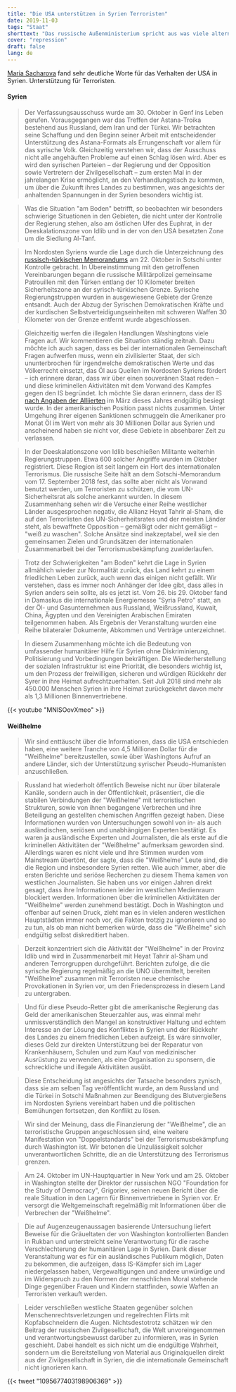 ```yaml
---
title: "Die USA unterstützen in Syrien Terroristen"
date: 2019-11-03
tags: "Staat"
shorttext: "Das russische Außenministerium spricht aus was viele alternative Medien längst belegt haben. Die westlichen Terroristen unterstützen in Syrien Terroristen."
cover: "repression"
draft: false
lang: de
---
```


[Maria Sacharova](http://www.mid.ru/ru/press_service/spokesman/briefings/-/asset_publisher/D2wHaWMCU6Od/content/id/3882176?p_p_id=101_INSTANCE_D2wHaWMCU6Od&_101_INSTANCE_D2wHaWMCU6Od_languageId=en_GB "Briefing by Foreign Ministry Spokesperson Maria Zakharova on the sidelines of the International Public Diplomacy Forum, Dialogue on the Volga: Peace and Mutual Understanding in the 21st Century, Volgograd, November 1, 2019") fand sehr deutliche Worte für das Verhalten der USA in Syrien. Unterstützung für Terroristen.


#### Syrien

> Der Verfassungsausschuss wurde am 30. Oktober in Genf ins Leben gerufen. Vorausgegangen war das Treffen der Astana-Troika bestehend aus Russland, dem Iran und der Türkei. Wir betrachten seine Schaffung und den Beginn seiner Arbeit mit entscheidender Unterstützung des Astana-Formats als Errungenschaft vor allem für das syrische Volk. Gleichzeitig verstehen wir, dass der Ausschuss nicht alle angehäuften Probleme auf einen Schlag lösen wird. Aber es wird den syrischen Parteien – der Regierung und der Opposition sowie Vertretern der Zivilgesellschaft – zum ersten Mal in der jahrelangen Krise ermöglicht, an den Verhandlungstisch zu kommen, um über die Zukunft ihres Landes zu bestimmen, was angesichts der anhaltenden Spannungen in der Syrien besonders wichtig ist.

> Was die Situation "am Boden" betrifft, so beobachten wir besonders schwierige Situationen in den Gebieten, die nicht unter der Kontrolle der Regierung stehen, also am östlichen Ufer des Euphrat, in der Deeskalationszone von Idlib und in der von den USA besetzten Zone um die Siedlung Al-Tanf.

> Im Nordosten Syriens wurde die Lage durch die Unterzeichnung des [russisch-türkischen Memorandums](http://kremlin.ru/supplement/5452 "Меморандум о взаимопонимании между Российской Федерацией и Турецкой Республикой") am 22. Oktober in Sotschi unter Kontrolle gebracht. In Übereinstimmung mit den getroffenen Vereinbarungen begann die russische Militärpolizei gemeinsame Patrouillen mit den Türken entlang der 10 Kilometer breiten Sicherheitszone an der syrisch-türkischen Grenze. Syrische Regierungstruppen wurden in ausgewiesene Gebiete der Grenze entsandt. Auch der Abzug der Syrischen Demokratischen Kräfte und der kurdischen Selbstverteidigungseinheiten mit schweren Waffen 30 Kilometer von der Grenze entfernt wurde abgeschlossen.

> Gleichzeitig werfen die illegalen Handlungen Washingtons viele Fragen auf. Wir kommentieren die Situation ständig zeitnah. Dazu möchte ich auch sagen, dass es bei der internationalen Gemeinschaft Fragen aufwerfen muss, wenn ein zivilisierter Staat, der sich ununterbrochen für irgendwelche demokratischen Werte und das Völkerrecht einsetzt, das Öl aus Quellen im Nordosten Syriens fördert – ich erinnere daran, dass wir über einen souveränen Staat reden – und diese kriminellen Aktivitäten mit dem Vorwand des Kampfes gegen den IS begründet. Ich möchte Sie daran erinnern, dass der IS [nach Angaben der Alliierten](https://www.spiegel.de/politik/deutschland/muenchner-sicherheitskonferenz-ursula-von-der-leyen-warnt-vor-is-netzwerk-a-1253455.html "Von der Leyen warnt vor IS-Netzwerk im Untergrund") im März dieses Jahres endgültig besiegt wurde. In der amerikanischen Position passt nichts zusammen. Unter Umgehung ihrer eigenen Sanktionen schmuggeln die Amerikaner pro Monat Öl im Wert von mehr als 30 Millionen Dollar aus Syrien und anscheinend haben sie nicht vor, diese Gebiete in absehbarer Zeit zu verlassen.

> In der Deeskalationszone von Idlib beschießen Militante weiterhin Regierungstruppen. Etwa 600 solcher Angriffe wurden im Oktober registriert. Diese Region ist seit langem ein Hort des internationalen Terrorismus. Die russische Seite hält an dem Sotschi-Memorandum vom 17. September 2018 fest, das sollte aber nicht als Vorwand benutzt werden, um Terroristen zu schützen, die vom UN-Sicherheitsrat als solche anerkannt wurden. In diesem Zusammenhang sehen wir die Versuche einer Reihe westlicher Länder ausgesprochen negativ, die Allianz Heyat Tahrir al-Sham, die auf den Terrorlisten des UN-Sicherheitsrates und der meisten Länder steht, als bewaffnete Opposition – gemäßigt oder nicht gemäßigt – "weiß zu waschen". Solche Ansätze sind inakzeptabel, weil sie den gemeinsamen Zielen und Grundsätzen der internationalen Zusammenarbeit bei der Terrorismusbekämpfung zuwiderlaufen.

> Trotz der Schwierigkeiten "am Boden" kehrt die Lage in Syrien allmählich wieder zur Normalität zurück, das Land kehrt zu einem friedlichen Leben zurück, auch wenn das einigen nicht gefällt. Wir verstehen, dass es immer noch Anhänger der Idee gibt, dass alles in Syrien anders sein sollte, als es jetzt ist. Vom 26. bis 29. Oktober fand in Damaskus die internationale Energiemesse "Syria Petro" statt, an der Öl- und Gasunternehmen aus Russland, Weißrussland, Kuwait, China, Ägypten und den Vereinigten Arabischen Emiraten teilgenommen haben. Als Ergebnis der Veranstaltung wurden eine Reihe bilateraler Dokumente, Abkommen und Verträge unterzeichnet.

> In diesem Zusammenhang möchte ich die Bedeutung von umfassender humanitärer Hilfe für Syrien ohne Diskriminierung, Politisierung und Vorbedingungen bekräftigen. Die Wiederherstellung der sozialen Infrastruktur ist eine Priorität, die besonders wichtig ist, um den Prozess der freiwilligen, sicheren und würdigen Rückkehr der Syrer in ihre Heimat aufrechtzuerhalten. Seit Juli 2018 sind mehr als 450.000 Menschen Syrien in ihre Heimat zurückgekehrt davon mehr als 1,3 Millionen Binnenvertriebene.

{{< youtube "MNlSOovXmeo" >}}

#### Weißhelme

> Wir sind enttäuscht über die Informationen, dass die USA entschieden haben, eine weitere Tranche von 4,5 Millionen Dollar für die "Weißhelme" bereitzustellen, sowie über Washingtons Aufruf an andere Länder, sich der Unterstützung syrischer Pseudo-Humanisten anzuschließen.

> Russland hat wiederholt öffentlich Beweise nicht nur über bilaterale Kanäle, sondern auch in der Öffentlichkeit, präsentiert, die die stabilen Verbindungen der "Weißhelme" mit terroristischen Strukturen, sowie von ihnen begangene Verbrechen und ihre Beteiligung an gestellten chemischen Angriffen gezeigt haben. Diese Informationen wurden von Untersuchungen sowohl von in- als auch ausländischen, seriösen und unabhängigen Experten bestätigt. Es waren ja ausländische Experten und Journalisten, die als erste auf die kriminellen Aktivitäten der "Weißhelme" aufmerksam geworden sind. Allerdings waren es nicht viele und ihre Stimmen wurden vom Mainstream übertönt, der sagte, dass die "Weißhelme" Leute sind, die die Region und insbesondere Syrien retten. Wie auch immer, aber die ersten Berichte und seriöse Recherchen zu diesem Thema kamen von westlichen Journalisten. Sie haben uns vor einigen Jahren direkt gesagt, dass ihre Informationen leider im westlichen Medienraum blockiert werden. Informationen über die kriminellen Aktivitäten der "Weißhelme" werden zunehmend bestätigt. Doch in Washington und offenbar auf seinen Druck, zieht man es in vielen anderen westlichen Hauptstädten immer noch vor, die Fakten trotzig zu ignorieren und so zu tun, als ob man nicht bemerken würde, dass die "Weißhelme" sich endgültig selbst diskreditiert haben.

> Derzeit konzentriert sich die Aktivität der "Weißhelme" in der Provinz Idlib und wird in Zusammenarbeit mit Heyat Tahrir al-Sham und anderen Terrorgruppen durchgeführt. Berichten zufolge, die die syrische Regierung regelmäßig an die UNO übermittelt, bereiten "Weißhelme" zusammen mit Terroristen neue chemische Provokationen in Syrien vor, um den Friedensprozess in diesem Land zu untergraben.

> Und für diese Pseudo-Retter gibt die amerikanische Regierung das Geld der amerikanischen Steuerzahler aus, was einmal mehr unmissverständlich den Mangel an konstruktiver Haltung und echtem Interesse an der Lösung des Konfliktes in Syrien und der Rückkehr des Landes zu einem friedlichen Leben aufzeigt. Es wäre sinnvoller, dieses Geld zur direkten Unterstützung bei der Reparatur von Krankenhäusern, Schulen und zum Kauf von medizinischer Ausrüstung zu verwenden, als eine Organisation zu sponsern, die schreckliche und illegale Aktivitäten ausübt.

> Diese Entscheidung ist angesichts der Tatsache besonders zynisch, dass sie am selben Tag veröffentlicht wurde, an dem Russland und die Türkei in Sotschi Maßnahmen zur Beendigung des Blutvergießens im Nordosten Syriens vereinbart haben und die politischen Bemühungen fortsetzen, den Konflikt zu lösen.

> Wir sind der Meinung, dass die Finanzierung der "Weißhelme", die an terroristische Gruppen angeschlossen sind, eine weitere Manifestation von "Doppelstandards" bei der Terrorismusbekämpfung durch Washington ist. Wir betonen die Unzulässigkeit solcher unverantwortlichen Schritte, die an die Unterstützung des Terrorismus grenzen.

> Am 24. Oktober im UN-Hauptquartier in New York und am 25. Oktober in Washington stellte der Direktor der russischen NGO "Foundation for the Study of Democracy", Grigoriev, seinen neuen Bericht über die reale Situation in den Lagern für Binnenvertriebene in Syrien vor. Er versorgt die Weltgemeinschaft regelmäßig mit Informationen über die Verbrechen der "Weißhelme".

> Die auf Augenzeugenaussagen basierende Untersuchung liefert Beweise für die Gräueltaten der von Washington kontrollierten Banden in Rukban und unterstreicht seine Verantwortung für die rasche Verschlechterung der humanitären Lage in Syrien. Dank dieser Veranstaltung war es für ein ausländisches Publikum möglich, Daten zu bekommen, die aufzeigen, dass IS-Kämpfer sich im Lager niedergelassen haben, Vergewaltigungen und andere unwürdige und im Widerspruch zu den Normen der menschlichen Moral stehende Dinge gegenüber Frauen und Kindern stattfinden, sowie Waffen an Terroristen verkauft werden.

> Leider verschließen westliche Staaten gegenüber solchen Menschenrechtsverletzungen und regelrechten Flirts mit Kopfabschneidern die Augen. Nichtsdestotrotz schätzen wir den Beitrag der russischen Zivilgesellschaft, die Welt unvoreingenommen und verantwortungsbewusst darüber zu informieren, was in Syrien geschieht. Dabei handelt es sich nicht um die endgültige Wahrheit, sondern um die Bereitstellung von Material aus Originalquellen direkt aus der Zivilgesellschaft in Syrien, die die internationale Gemeinschaft nicht ignorieren kann.

{{< tweet "1095677403198906369" >}}
